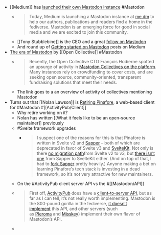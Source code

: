 - [[Medium]] has [launched their own Mastodon instance](https://blog.medium.com/medium-embraces-mastodon-19dcb873eb11) #Mastodon
	- > Today, Medium is launching a Mastodon instance at [me.dm](https://me.dm/) to help our authors, publications and readers find a home in the fediverse. Mastodon is an emerging force for good in social media and we are excited to join this community.
	- [[Tony Stubblebine]] is the CEO and a great [follow on Mastodon](https://me.dm/@coachtony)
	- And round up of [Getting started on Mastodon](https://scottlamb.blog/list/getting-started-on-mastodon-f4843d1cc80f) posts on Medium
- [The era of Mastodon](https://blog.opencollective.com/the-era-of-mastodon/) by [[Open Collective]] #Mastodon
	- > Recently, the Open Collective CTO François Hodierne spotted an upsurge of activity in [Mastodon Collectives on the platform](https://opencollective.com/search?q=mastodon&sortBy=ACTIVITY). Many instances rely on crowdfunding to cover costs, and are seeking open source, community-oriented, transparent fundraising solutions that meet their needs.
	- The link goes to a an overview of activity of collectives mentioning Mastodon
- Turns out that [[Nolan Lawson]] is [Retiring Pinafore](https://nolanlawson.com/2023/01/09/retiring-pinafore/), a web-based client for #Mastodon #[[ActivityPub/Client]]
	- Why retire working on it?
	- Nolan has written [[What it feels like to be an open-source maintainer]] previously
	- #Svelte framework upgrades
		- > I suspect one of the reasons for this is that Pinafore is written in Svelte v2 and [Sapper](https://sapper.svelte.dev/) – both of which are deprecated in favor of Svelte v3 and [SvelteKit](https://kit.svelte.dev/). Not only is there [no migration path](https://github.com/sveltejs/svelte/issues/2462)from Svelte v2 to v3, but [there isn’t one](https://kit.svelte.dev/docs/migrating) from Sapper to SvelteKit either. (And on top of that, I had to [fork Sapper](https://github.com/nolanlawson/sapper) pretty heavily.) Anyone making a bet on learning Pinafore’s tech stack is investing in a dead framework, so it’s not very attractive for new maintainers.
	- On the #ActivityPub client server API vs the #[[Mastodon/API]]
	- > First off, [ActivityPub](https://en.wikipedia.org/wiki/ActivityPub) does have a [client-to-server API](https://www.w3.org/TR/activitypub/#client-to-server-interactions), but as far as I can tell, it’s not really worth implementing. Mastodon is the 800-pound gorilla in the fediverse, [it doesn’t implement](https://github.com/mastodon/mastodon/issues/10520) this API, and other servers (such as [Pleroma](https://pleroma.social/) and [Misskey](https://github.com/misskey-dev/misskey)) implement their own flavor of Mastodon’s API.
	-